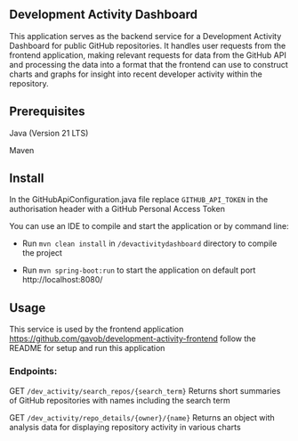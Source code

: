 ## Development Activity Dashboard

This application serves as the backend service for a Development
Activity Dashboard for public GitHub repositories. It handles
user requests from the frontend application, making relevant 
requests for data from the GitHub API and processing the data
into a format that the frontend can use to construct charts
and graphs for insight into recent developer activity within 
the repository. 

## Prerequisites

Java (Version 21 LTS)

Maven

## Install

In the GitHubApiConfiguration.java file replace `GITHUB_API_TOKEN`
in the authorisation header with a GitHub Personal Access Token 

You can use an IDE to compile and start the application or
by command line:

- Run `mvn clean install` in `/devactivitydashboard` directory to compile 
the project

- Run `mvn spring-boot:run` to start the application on 
default port http://localhost:8080/

## Usage

This service is used by the frontend application
https://github.com/gavob/development-activity-frontend
follow the README for setup and run this application

### Endpoints:
 
GET `/dev_activity/search_repos/{search_term}` Returns short 
summaries of GitHub repositories with names including the 
search term

GET `/dev_activity/repo_details/{owner}/{name}` Returns an
object with analysis data for displaying repository activity
in various charts


